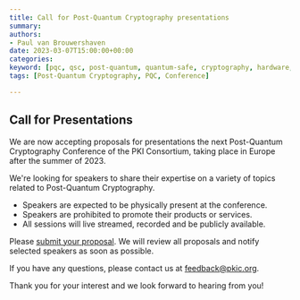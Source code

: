 ```yaml
---
title: Call for Post-Quantum Cryptography presentations
summary: 
authors: 
- Paul van Brouwershaven
date: 2023-03-07T15:00:00+00:00
categories:
keyword: [pqc, qsc, post-quantum, quantum-safe, cryptography, hardware, solutions, software, conference]
tags: [Post-Quantum Cryptography, PQC, Conference]

---
```


## Call for Presentations

We are now accepting proposals for presentations the next Post-Quantum Cryptography Conference of the PKI Consortium, taking place in Europe after the summer of 2023. 

We're looking for speakers to share their expertise on a variety of topics related to Post-Quantum Cryptography. 
- Speakers are expected to be physically present at the conference.
- Speakers are prohibited to promote their products or services.
- All sessions will live streamed, recorded and be publicly available.

Please [submit your proposal](https://forms.gle/Eez13Ubmrp1zFfre9). We will review all proposals and notify selected speakers as soon as possible. 

If you have any questions, please contact us at feedback@pkic.org. 

Thank you for your interest and we look forward to hearing from you! 
 
